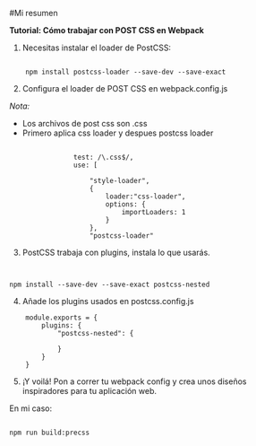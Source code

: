 
#Mi resumen

**Tutorial: Cómo trabajar con POST CSS en Webpack**

1. Necesitas instalar el loader de PostCSS:

```

	npm install postcss-loader --save-dev --save-exact

```

2. Configura el loader de POST CSS en webpack.config.js

*Nota:*
- Los archivos de post css son .css
- Primero aplica css loader y despues postcss loader

```

				test: /\.css$/,
				use: [ 

					"style-loader",
					{
						loader:"css-loader",
						options: {
							importLoaders: 1
						}
					},
					"postcss-loader"
```

3. PostCSS trabaja con plugins, instala lo que usarás.


```


npm install --save-dev --save-exact postcss-nested

```

4. Añade los plugins usados en postcss.config.js

```
	module.exports = {
		plugins: {
			"postcss-nested": {
				
			}
		}
	}
```


5. ¡Y voilá! Pon a correr tu webpack config y crea unos diseños inspiradores para tu aplicación web.

En mi caso:
```

npm run build:precss

```
